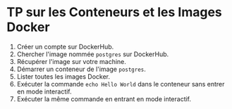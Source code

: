# TP sur les Conteneurs et les Images Docker

1. Créer un compte sur DockerHub.
2. Chercher l'image nommée `postgres` sur DockerHub.
3. Récupérer l'image sur votre machine.
4. Démarrer un conteneur de l'image `postgres`.
5. Lister toutes les images Docker.
6. Exécuter la commande `echo Hello World` dans le conteneur sans entrer en mode interactif.
7. Exécuter la même commande en entrant en mode interactif.